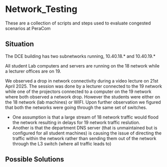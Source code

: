 # Network_Testing
These are a collection of scripts and steps used to evaluate congested scenarios at PeraCom

## Situation 
The DCE building has two subnetworks running, 10.40.18.* and 10.40.19.* 

All student Lab computers and servers are running on the 18 network while a lecturer offices are on 19.

We observed a drop in network connectivity during a video lecture on 21st April 2025. The session was done by a lecturer connected to the 19 network while one of the projectors connected to a computer on the 19 network where both observed a network drop. However the students were either on the 18 network (lab machines) or WIFI. Upon further observation we figured that both the networks were going through the same set of switches. 

- One assumption is that a large stream of 18 network traffic would flood the network resulting in delays for 19 network traffic reslution.
- Another is that the department DNS server (that is unmaintained but is configured for all student machines) is causing the issue of directing the traffic within the network rather than sending them out of the network through the L3 switch (where all traffic leads to)


## Possible Solutions
